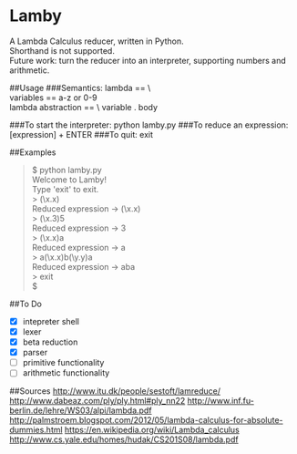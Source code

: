 Lamby 
=====

A Lambda Calculus reducer, written in Python.  
Shorthand is not supported.  
Future work: turn the reducer into an interpreter, 
supporting numbers and arithmetic.  

##Usage
###Semantics:
	lambda == \  
	variables == a-z or 0-9  
	lambda abstraction == \ variable . body  
	
###To start the interpreter:
	python lamby.py
###To reduce an expression:
	[expression] + ENTER
###To quit:
	exit

##Examples
>$ python lamby.py  
>Welcome to Lamby!  
>Type 'exit' to exit.  
\> (\x.x)  
Reduced expression -> (\x.x)  
\> (\x.3)5  
Reduced expression -> 3  
\> (\x.x)a  
Reduced expression -> a  
\> a(\x.x)b(\y.y)a  
Reduced expression -> aba  
\> exit  
>$  

##To Do
- [x] intepreter shell
- [x] lexer
- [x] beta reduction
- [x] parser
- [ ] primitive functionality
- [ ] arithmetic functionality

##Sources
http://www.itu.dk/people/sestoft/lamreduce/
http://www.dabeaz.com/ply/ply.html#ply_nn22
http://www.inf.fu-berlin.de/lehre/WS03/alpi/lambda.pdf
http://palmstroem.blogspot.com/2012/05/lambda-calculus-for-absolute-dummies.html
https://en.wikipedia.org/wiki/Lambda_calculus
http://www.cs.yale.edu/homes/hudak/CS201S08/lambda.pdf

